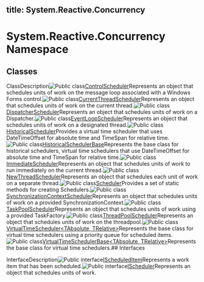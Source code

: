 title: System.Reactive.Concurrency
---
# System.Reactive.Concurrency Namespace

## Classes

ClassDescription![Public class](https://reactiveui.net/assets/img/Hh212009.pubclass(en-us,VS.103).gif "Public class")[ControlScheduler](../ControlScheduler/ControlScheduler.md)Represents an object that schedules units of work on the message loop associated with a Windows Forms control.![Public class](https://reactiveui.net/assets/img/Hh212009.pubclass(en-us,VS.103).gif "Public class")[CurrentThreadScheduler](../CurrentThreadScheduler/CurrentThreadScheduler.md)Represents an object that schedules units of work on the current thread.![Public class](https://reactiveui.net/assets/img/Hh212009.pubclass(en-us,VS.103).gif "Public class")[DispatcherScheduler](../DispatcherScheduler/DispatcherScheduler.md)Represents an object that schedules units of work on a Dispatcher.![Public class](https://reactiveui.net/assets/img/Hh212009.pubclass(en-us,VS.103).gif "Public class")[EventLoopScheduler](../EventLoopScheduler/EventLoopScheduler.md)Represents an object that schedules units of work on a designated thread.![Public class](https://reactiveui.net/assets/img/Hh212009.pubclass(en-us,VS.103).gif "Public class")[HistoricalScheduler](../HistoricalScheduler/HistoricalScheduler.md)Provides a virtual time scheduler that uses DateTimeOffset for absolute time and TimeSpan for relative time.![Public class](https://reactiveui.net/assets/img/Hh212009.pubclass(en-us,VS.103).gif "Public class")[HistoricalSchedulerBase](../HistoricalSchedulerBase/HistoricalSchedulerBase.md)Represents the base class for historical schedulers, virtual time schedulers that use DateTimeOffset for absolute time and TimeSpan for relative time.![Public class](https://reactiveui.net/assets/img/Hh212009.pubclass(en-us,VS.103).gif "Public class")[ImmediateScheduler](../ImmediateScheduler/ImmediateScheduler.md)Represents an object that schedules units of work to run immediately on the current thread.![Public class](https://reactiveui.net/assets/img/Hh212009.pubclass(en-us,VS.103).gif "Public class")[NewThreadScheduler](../NewThreadScheduler/NewThreadScheduler.md)Represents an object that schedules each unit of work on a separate thread.![Public class](https://reactiveui.net/assets/img/Hh212009.pubclass(en-us,VS.103).gif "Public class")[Scheduler](../Scheduler/Scheduler.md)Provides a set of static methods for creating Schedulers.![Public class](https://reactiveui.net/assets/img/Hh212009.pubclass(en-us,VS.103).gif "Public class")[SynchronizationContextScheduler](../SynchronizationContextScheduler/SynchronizationContextScheduler.md)Represents an object that schedules units of work on a provided SynchronizationContext.![Public class](https://reactiveui.net/assets/img/Hh212009.pubclass(en-us,VS.103).gif "Public class")[TaskPoolScheduler](../TaskPoolScheduler/TaskPoolScheduler.md)Represents an object that schedules units of work using a provided TaskFactory.![Public class](https://reactiveui.net/assets/img/Hh212009.pubclass(en-us,VS.103).gif "Public class")[ThreadPoolScheduler](../ThreadPoolScheduler/ThreadPoolScheduler.md)Represents an object that schedules units of work on the threadpool.![Public class](https://reactiveui.net/assets/img/Hh212009.pubclass(en-us,VS.103).gif "Public class")[VirtualTimeScheduler<TAbsolute, TRelative>](../VirtualTimeScheduler/VirtualTimeScheduler(TAbsolute).md)Represents the base class for virtual time schedulers using a priority queue for scheduled items.![Public class](https://reactiveui.net/assets/img/Hh212009.pubclass(en-us,VS.103).gif "Public class")[VirtualTimeSchedulerBase<TAbsolute, TRelative>](../VirtualTimeSchedulerBase/VirtualTimeSchedulerBase(TAbsolute))Represents the base class for virtual time schedulers.## Interfaces

InterfaceDescription![Public interface](https://reactiveui.net/assets/img/Hh212009.pubinterface(en-us,VS.103).gif "Public interface")[IScheduledItem<TAbsolute>](../IScheduledItem/IScheduledItem(TAbsolute).md)Represents a work item that has been scheduled.![Public interface](https://reactiveui.net/assets/img/Hh212009.pubinterface(en-us,VS.103).gif "Public interface")[IScheduler](../IScheduler/IScheduler)Represents an object that schedules units of work.
